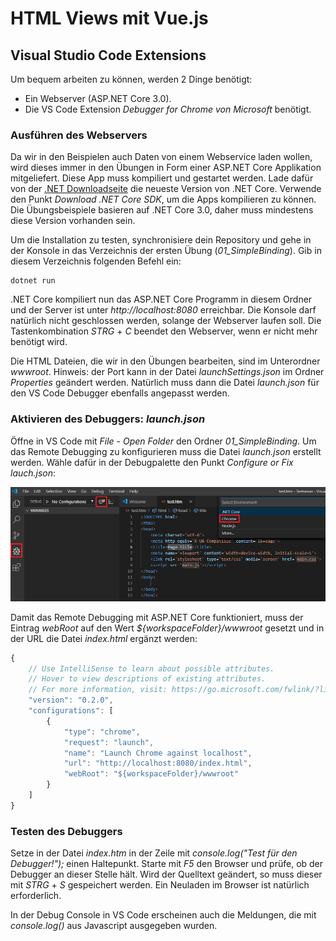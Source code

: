 # HTML Views mit Vue.js

## Visual Studio Code Extensions
Um bequem arbeiten zu können, werden 2 Dinge benötigt:
- Ein Webserver (ASP.NET Core 3.0).
- Die VS Code Extension *Debugger for Chrome von Microsoft* benötigt.

### Ausführen des Webservers
Da wir in den Beispielen auch Daten von einem Webservice laden wollen, wird dieses immer in den Übungen
in Form einer ASP.NET Core Applikation mitgeliefert. Diese App muss kompiliert und gestartet werden.
Lade dafür von der [.NET Downloadseite](https://dotnet.microsoft.com/download) die neueste Version von .NET Core.
Verwende den Punkt *Download .NET Core SDK*, um die Apps kompilieren zu können. Die Übungsbeispiele basieren
auf .NET Core 3.0, daher muss mindestens diese Version vorhanden sein.

Um die Installation zu testen, synchronisiere dein Repository und gehe in der Konsole in das Verzeichnis
der ersten Übung (*01_SimpleBinding*). Gib in diesem Verzeichnis folgenden Befehl ein:
```
dotnet run
```

.NET Core kompiliert nun das ASP.NET Core Programm in diesem Ordner und der Server ist unter *http://localhost:8080*
erreichbar. Die Konsole darf natürlich nicht geschlossen werden, solange der Webserver laufen soll. Die Tastenkombination
*STRG* + *C* beendet den Webserver, wenn er nicht mehr benötigt wird.

Die HTML Dateien, die wir in den Übungen bearbeiten, sind im Unterordner *wwwroot*. Hinweis:
der Port kann in der Datei *launchSettings.json* im Ordner *Properties* geändert werden. Natürlich muss
dann die Datei *launch.json* für den VS Code Debugger ebenfalls angepasst werden.

### Aktivieren des Debuggers: *launch.json*
Öffne in VS Code mit *File* - *Open Folder* den Ordner *01_SimpleBinding*. Um das Remote Debugging zu
konfigurieren muss die Datei *launch.json* erstellt werden. Wähle dafür in der Debugpalette den Punkt 
*Configure or Fix lauch.json*:

![](vscode_debugsettings.png)

Damit das Remote Debugging mit ASP.NET Core funktioniert, muss der Eintrag *webRoot* auf den Wert
*${workspaceFolder}/wwwroot* gesetzt und in der URL die Datei *index.html* ergänzt werden:

```js
{
    // Use IntelliSense to learn about possible attributes.
    // Hover to view descriptions of existing attributes.
    // For more information, visit: https://go.microsoft.com/fwlink/?linkid=830387
    "version": "0.2.0",
    "configurations": [
        {
            "type": "chrome",
            "request": "launch",
            "name": "Launch Chrome against localhost",
            "url": "http://localhost:8080/index.html",
            "webRoot": "${workspaceFolder}/wwwroot"
        }
    ]
}
```

### Testen des Debuggers
Setze in der Datei *index.htm* in der Zeile mit *console.log("Test für den Debugger!");* einen Haltepunkt.
Starte mit *F5* den Browser und prüfe, ob der Debugger an dieser Stelle hält. Wird der Quelltext geändert,
so muss dieser mit *STRG* + *S* gespeichert werden. Ein Neuladen im Browser ist natürlich erforderlich.

In der Debug Console in VS Code erscheinen auch die Meldungen, die mit *console.log()* aus Javascript
ausgegeben wurden.
